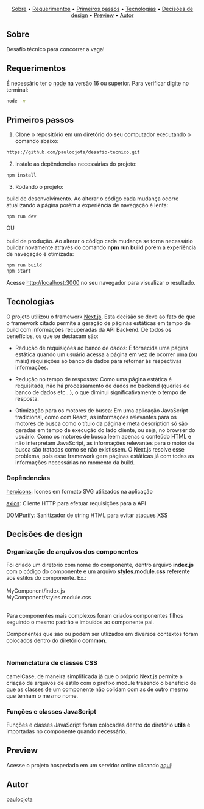 <p align="center">
 <a href="#sobre">Sobre</a> •
 <a href="#requerimentos">Requerimentos</a> •
 <a href="#primeiros-passos">Primeiros passos</a> •
 <a href="#tecnologias">Tecnologias</a> •
 <a href="#decisoes-de-design">Decisões de design</a> •
 <a href="#preview">Preview</a> •
 <a href="#author">Autor</a>
</p>

## Sobre

Desafio técnico para concorrer a vaga!

## Requerimentos

É necessário ter o [node](https://nodejs.org/en/) na versão 16 ou superior. Para verificar digite no terminal:

```bash
node -v
```

## Primeiros passos

1. Clone o repositório em um diretório do seu computador executando o comando abaixo:
```bash
https://github.com/paulocjota/desafio-tecnico.git
```

2. Instale as depêndencias necessárias do projeto:
```bash
npm install
```

3. Rodando o projeto:

build de desenvolvimento. Ao alterar o código cada mudança ocorre atualizando a página porém a experiência de navegação é lenta:

```bash
npm run dev
```
OU<br><br>
build de produção. Ao alterar o código cada mudança se torna necessário buildar novamente através do comando <b>npm run build</b> porém a experiência de navegação é otimizada:

```bash
npm run build
npm start
```

Acesse [http://localhost:3000](http://localhost:3000) no seu navegador para visualizar o resultado.

## Tecnologias

O projeto utilizou o framework [Next.js](https://nextjs.org/). Esta decisão se deve ao fato de que o framework citado permite a geração de páginas estáticas em tempo de build com informações recuperadas da API Backend. De todos os benefícios, os que se destacam são:
* Redução de requisições ao banco de dados: É fornecida uma página estática quando um usuário acessa a página em vez de ocorrer uma (ou mais) requisições ao banco de dados para retornar às respectivas informações.
* Redução no tempo de respostas: Como uma página estática é requisitada, não há processamento de dados no backend (queries de banco de dados etc...), o que diminui significativamente o tempo de resposta.

* Otimização para os motores de busca: Em uma aplicação JavaScript tradicional, como com React, as informações relevantes para os motores de busca como o título da página e meta description só são geradas em tempo de execução do lado cliente, ou seja, no browser do usuário. Como os motores de busca leem apenas o conteúdo HTML e não interpretam JavaScript, as informações relevantes para o motor de busca são tratadas como se não existissem. O Next.js resolve esse problema, pois esse framework gera páginas estáticas já com todas as informações necessárias no momento da build.

### Depêndencias

[heroicons](https://github.com/tailwindlabs/heroicons): Icones em formato SVG utilizados na aplicação

[axios](https://axios-http.com/ptbr/docs/intro): Cliente HTTP para efetuar requisições para a API

[DOMPurify](https://github.com/cure53/DOMPurify): Sanitizador de string HTML para evitar ataques XSS

## Decisões de design

### Organização de arquivos dos componentes
Foi criado um diretório com nome do componente, dentro arquivo <b>index.js</b> com o código do componente e um arquivo <b>styles.module.css</b> referente aos estilos do componente. Ex.:<br><br>
MyComponent/index.js<br>
MyComponent/styles.module.css<br><br>

Para componentes mais complexos foram criados componentes filhos seguindo o mesmo padrão e imbuídos ao componente pai.

Componentes que são ou podem ser utlizados em diversos contextos foram colocados dentro do diretório <b>common</b>.
<br><br>
### Nomenclatura de classes CSS

camelCase, de maneira simplificada já que o próprio Next.js permite a criação de arquivos de estilo com o prefixo module trazendo o benefício de que as classes de um componente não colidam com as de outro mesmo que tenham o mesmo nome.

### Funções e classes JavaScript

Funções e classes JavaScript foram colocadas dentro do diretório <b>utils</b> e importadas no componente quando necessário.


## Preview

Acesse o projeto hospedado em um servidor online clicando [aqui](https://localhost:3000)!

## Autor
[paulocjota](https://github.com/paulocjota)
